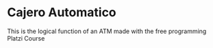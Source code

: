 # Cajero Automatico

This is the logical function of an ATM made with the free programming Platzi Course
